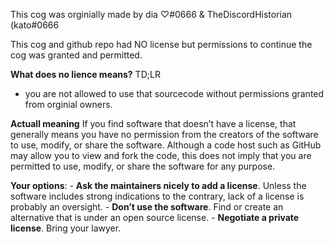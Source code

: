 This cog was orginially made by dia ♡#0666 & TheDiscordHistorian (kato#0666

This cog and github repo had NO license but permissions to continue the cog was granted and permitted.

**What does no lience means?**
TD;LR
- you are not allowed to use that sourcecode without permissions granted from orginial owners.

**Actuall meaning**
If you find software that doesn’t have a license, that generally means you have no permission from the creators of the software to use, modify, or share the software. Although a code host such as GitHub may allow you to view and fork the code, this does not imply that you are permitted to use, modify, or share the software for any purpose.

**Your options**:
    - **Ask the maintainers nicely to add a license**. Unless the software includes strong indications to the contrary, lack of a license is probably an oversight.
    - **Don’t use the software**. Find or create an alternative that is under an open source license.
    - **Negotiate a private license**. Bring your lawyer.
